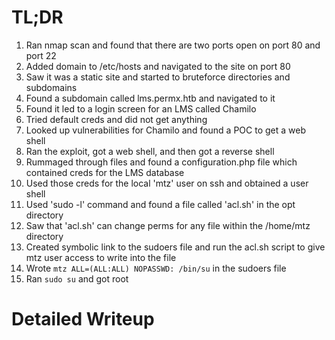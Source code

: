 # TL;DR

1. Ran nmap scan and found that there are two ports open on port 80 and port 22
2. Added domain to /etc/hosts and navigated to the site on port 80
3. Saw it was a static site and started to bruteforce directories and subdomains
4. Found a subdomain called lms.permx.htb and navigated to it
5. Found it led to a login screen for an LMS called Chamilo
6. Tried default creds and did not get anything 
7. Looked up vulnerabilities for Chamilo and found a POC to get a web shell
8. Ran the exploit, got a web shell, and then got a reverse shell
9. Rummaged through files and found a configuration.php file which contained creds for the LMS database
10. Used those creds for the local 'mtz' user on ssh and obtained a user shell
11. Used 'sudo -l' command and found a file called 'acl.sh' in the opt directory
12. Saw that 'acl.sh' can change perms for any file within the /home/mtz directory
13. Created symbolic link to the sudoers file and run the acl.sh script to give mtz user access to write into the file
14. Wrote ```mtz ALL=(ALL:ALL) NOPASSWD: /bin/su``` in the sudoers file
15. Ran ```sudo su``` and got root

# Detailed Writeup

